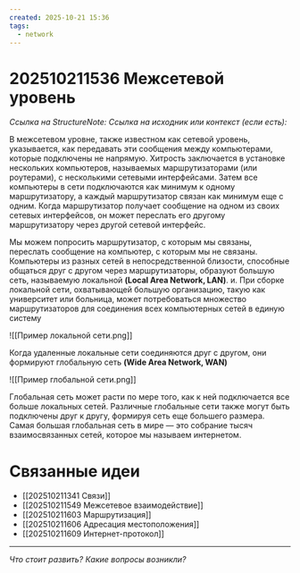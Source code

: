 ```yaml
---
created: 2025-10-21 15:36
tags:
  - network
---
```

# 202510211536 Межсетевой уровень

*Ссылка на StructureNote:*
*Ссылка на исходник или контекст (если есть):*

В межсетевом уровне, также известном как сетевой уровень, указывается, как передавать эти сообщения между компьютерами, которые подключены не напрямую. Хитрость заключается в установке нескольких компьютеров, называемых маршрутизаторами (или роутерами), с несколькими сетевыми интерфейсами. Затем все компьютеры в сети подключаются как минимум к одному маршрутизатору, а каждый маршрутизатор связан как минимум еще с одним. Когда маршрутизатор получает сообщение на одном из своих сетевых интерфейсов, он может переслать его другому маршрутизатору через другой сетевой интерфейс.

Мы можем попросить маршрутизатор, с которым мы связаны, переслать сообщение на компьютер, с которым мы не связаны. Компьютеры из разных сетей в непосредственной близости, способные общаться друг с другом через маршрутизаторы, образуют большую сеть, называемую локальной **(Local Area Network‚ LAN)**. и. При сборке локальной сети, охватывающей большую организацию, такую как университет или больница, может потребоваться множество маршрутизаторов для соединения всех компьютерных сетей в единую систему

![[Пример локальной сети.png]]

Когда удаленные локальные сети соединяются друг с другом, они формируют глобальную сеть **(Wide Area Network‚ WAN)**

![[Пример глобальной сети.png]]

Глобальная сеть может расти по мере того, как к ней подключается все больше локальных сетей. Различные глобальные сети также могут быть подключены друг к другу, формируя сеть еще большего размера. Самая большая глобальная сеть в мире — это собрание тысяч взаимосвязанных сетей, которое мы называем интернетом.

# Связанные идеи

- [[202510211341 Связи]]
- [[202510211549 Межсетевое взаимодействие]]
- [[202510211603 Маршрутизация]]
- [[202510211606 Адресация местоположения]]
- [[202510211609 Интернет-протокол]]

---

*Что стоит развить? Какие вопросы возникли?*
